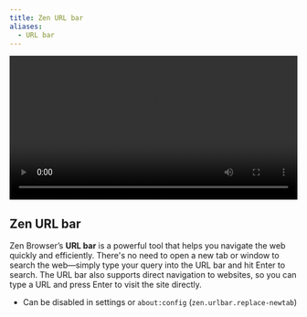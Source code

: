 ```yaml
---
title: Zen URL bar
aliases:
  - URL bar
---
```


<div align="center">
  <video width="100%" controls>
    <source src="/assets/user-manual/urlbar/vid.mov" type="video/mov">
    Your browser does not support the video tag.
  </video>
</div>

## Zen URL bar

Zen Browser’s **URL bar** is a powerful tool that helps you navigate the web quickly and efficiently. There's no need to open a new tab or window to search the web—simply type your query into the URL bar and hit Enter to search. The URL bar also supports direct navigation to websites, so you can type a URL and press Enter to visit the site directly.

* Can be disabled in settings or `about:config` (`zen.urlbar.replace-newtab`)
